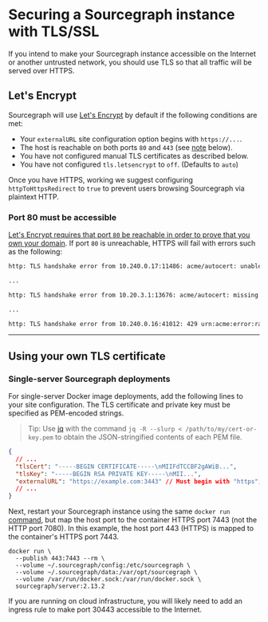 # Securing a Sourcegraph instance with TLS/SSL

If you intend to make your Sourcegraph instance accessible on the Internet or another untrusted network, you should use TLS so that all traffic will be served over HTTPS.

## Let's Encrypt

Sourcegraph will use [Let's Encrypt](https://letsencrypt.org/) by default if the following conditions are met:

- Your `externalURL` site configuration option begins with `https://...`.
- The host is reachable on both ports `80` and `443` (see [note](#port-80-must-be-accessible) below).
- You have not configured manual TLS certificates as described below.
- You have not configured `tls.letsencrypt` to `off`. (Defaults to `auto`)

Once you have HTTPS, working we suggest configuring `httpToHttpsRedirect` to `true` to prevent users browsing Sourcegraph via plaintext HTTP.

### Port 80 must be accessible

[Let's Encrypt requires that port `80` be reachable in order to prove that you own your domain](https://letsencrypt.readthedocs.io/en/latest/challenges.html#http-01-challenge). If port `80` is unreachable, HTTPS will fail with errors such as the following:

```bash
http: TLS handshake error from 10.240.0.17:11486: acme/autocert: unable to authorize "example.com"; challenge "tls-alpn-01" failed with error: acme: authorization error for example.com: 403 urn:acme:error:unauthorized: Cannot negotiate ALPN protocol "acme-tls/1" for tls-alpn-01 challenge; challenge "http-01" failed with error: acme: authorization error for example.com: 403 urn:acme:error:unauthorized: Invalid response from http://example.com/.well-known/acme-challenge/gHyMIbdfCVRvnz0FUJuezDsDJYD7flbVBzr348MrfLg: "<!DOCTYPE html>\n<!--[if lt IE 7]> <html class=\"no-js ie6 oldie\" lang=\"en-US\"> <![endif]-->\n<!--[if IE 7]>    <html class=\"no-js "

...

http: TLS handshake error from 10.20.3.1:13676: acme/autocert: missing certificate

...

http: TLS handshake error from 10.240.0.16:41012: 429 urn:acme:error:rateLimited: Error creating new authz :: too many failed authorizations recently: see https://letsencrypt.org/docs/rate-limits/
```

---

## Using your own TLS certificate

### Single-server Sourcegraph deployments

For single-server Docker image deployments, add the following lines to your site configuration. The TLS certificate and private key must be specified as PEM-encoded strings.

> Tip: Use [jq](https://stedolan.github.io/jq/) with the command `jq -R --slurp < /path/to/my/cert-or-key.pem` to obtain the JSON-stringified contents of each PEM file.

```json
{
  // ...
  "tlsCert": "-----BEGIN CERTIFICATE-----\nMIIFdTCCBF2gAWiB...",
  "tlsKey": "-----BEGIN RSA PRIVATE KEY-----\nMII...",
  "externalURL": "https://example.com:3443" // Must begin with "https"; replace with the public IP or hostname of your machine
  // ...
}
```

Next, restart your Sourcegraph instance using the same `docker run` [command](install/docker/index.md), but map the host port to the container HTTPS port 7443 (not the HTTP port 7080). In this example, the host port 443 (HTTPS) is mapped to the container's HTTPS port 7443.

```shell
docker run \
  --publish 443:7443 --rm \
  --volume ~/.sourcegraph/config:/etc/sourcegraph \
  --volume ~/.sourcegraph/data:/var/opt/sourcegraph \
  --volume /var/run/docker.sock:/var/run/docker.sock \
  sourcegraph/server:2.13.2
```

If you are running on cloud infrastructure, you will likely need to add an ingress rule to make port 30443 accessible to the Internet.
